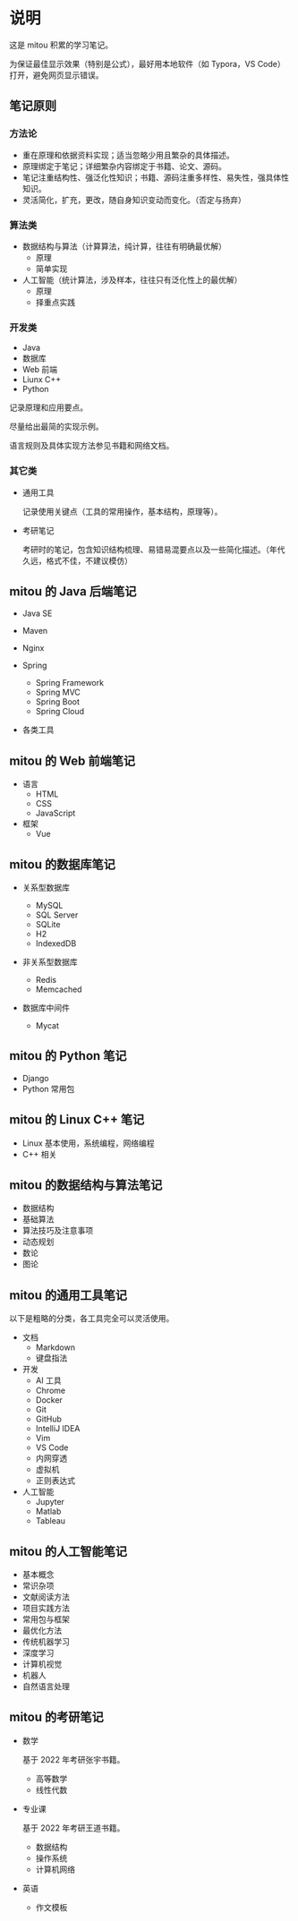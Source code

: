 # 说明

这是 mitou 积累的学习笔记。

为保证最佳显示效果（特别是公式），最好用本地软件（如 Typora，VS Code）打开，避免网页显示错误。

## 笔记原则

### 方法论

- 重在原理和依据资料实现；适当忽略少用且繁杂的具体描述。
- 原理绑定于笔记；详细繁杂内容绑定于书籍、论文、源码。
- 笔记注重结构性、强泛化性知识；书籍、源码注重多样性、易失性，强具体性知识。
- 灵活简化，扩充，更改，随自身知识变动而变化。（否定与扬弃）

### 算法类

- 数据结构与算法（计算算法，纯计算，往往有明确最优解）
	- 原理
	- 简单实现
- 人工智能（统计算法，涉及样本，往往只有泛化性上的最优解）
	- 原理
	- 择重点实践

### 开发类

- Java
- 数据库
- Web 前端
- Liunx C++
- Python

记录原理和应用要点。

尽量给出最简的实现示例。

语言规则及具体实现方法参见书籍和网络文档。

### 其它类

- 通用工具

	记录使用关键点（工具的常用操作，基本结构，原理等）。

- 考研笔记

	考研时的笔记，包含知识结构梳理、易错易混要点以及一些简化描述。（年代久远，格式不佳，不建议模仿）

## mitou 的 Java 后端笔记

- Java SE
- Maven
- Nginx
- Spring
	- Spring Framework
	- Spring MVC
	- Spring Boot
	- Spring Cloud

- 各类工具

## mitou 的 Web 前端笔记

- 语言
	- HTML
	- CSS
	- JavaScript
- 框架
	- Vue

## mitou 的数据库笔记

- 关系型数据库
	- MySQL
	- SQL Server
	- SQLite
	- H2
	- IndexedDB
- 非关系型数据库
  - Redis
  - Memcached

- 数据库中间件
  - Mycat

## mitou 的 Python 笔记

- Django
- Python 常用包

## mitou 的 Linux C++ 笔记

- Linux 基本使用，系统编程，网络编程
- C++ 相关

## mitou 的数据结构与算法笔记

- 数据结构
- 基础算法
- 算法技巧及注意事项
- 动态规划
- 数论
- 图论

## mitou 的通用工具笔记

以下是粗略的分类，各工具完全可以灵活使用。

- 文档
	- Markdown
	- 键盘指法
- 开发
	- AI 工具
	- Chrome
	- Docker
	- Git
	- GitHub
	- IntelliJ IDEA
	- Vim
	- VS Code
	- 内网穿透
	- 虚拟机
	- 正则表达式
- 人工智能
	- Jupyter
	- Matlab
	- Tableau

## mitou 的人工智能笔记

- 基本概念
- 常识杂项
- 文献阅读方法
- 项目实践方法
- 常用包与框架
- 最优化方法
- 传统机器学习
- 深度学习
- 计算机视觉
- 机器人
- 自然语言处理


## mitou 的考研笔记

- 数学

	基于 2022 年考研张宇书籍。

	- 高等数学
	- 线性代数

- 专业课

	基于 2022 年考研王道书籍。

	- 数据结构
	- 操作系统
	- 计算机网络

- 英语

	- 作文模板
